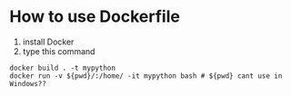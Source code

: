 # How to use Dockerfile
1. install Docker
2. type this command
```
docker build . -t mypython
docker run -v ${pwd}/:/home/ -it mypython bash # ${pwd} cant use in Windows??
```
